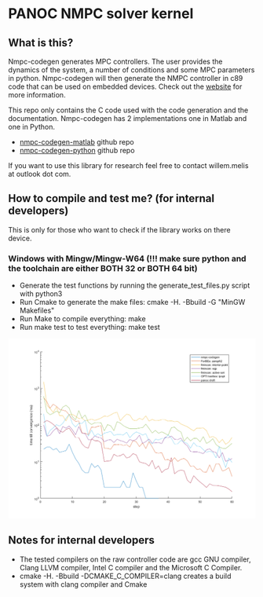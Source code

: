 # PANOC NMPC solver kernel 
## What is this?
Nmpc-codegen generates MPC controllers. The user provides the dynamics of the system, a number of conditions and some MPC parameters in python. Nmpc-codegen will then generate the NMPC controller in c89 code that can be used on embedded devices. Check out the [website](https://kul-forbes.github.io/nmpc-codegen/) for more information.

This repo only contains the C code used with the code generation and the documentation. Nmpc-codegen has 2 implementations one in Matlab and one in Python. 

- [nmpc-codegen-matlab](https://github.com/kul-forbes/nmpc-codegen-matlab) github repo
- [nmpc-codegen-python](https://github.com/kul-forbes/nmpc-codegen-python) github repo

If you want to use this library for research feel free to contact willem.melis at outlook dot com.

## How to compile and test me? (for internal developers)
This is only for those who want to check if the library works on there device. 
### Windows with Mingw/Mingw-W64 (!!! make sure python and the toolchain are either BOTH 32 or BOTH 64 bit)
- Generate the test functions by running the generate_test_files.py script with python3
- Run Cmake to generate the make files: cmake -H. -Bbuild -G "MinGW Makefiles"
- Run Make to compile everything: make
- Run make test to test everything: make test

![alt text](trailer_example_time_log.png "Time till convergence simple simulation")

## Notes for internal developers
- The tested compilers on the raw controller code are gcc GNU compiler, Clang LLVM compiler, Intel C compiler and the Microsoft C Compiler.
- cmake -H. -Bbuild -DCMAKE_C_COMPILER=clang creates a build system with clang compiler and Cmake